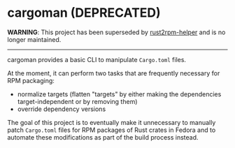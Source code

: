 # cargoman (DEPRECATED)

**WARNING**: This project has been superseded by [rust2rpm-helper] and is no
longer maintained.

[rust2rpm-helper]: https://src.fedoraproject.org/rpms/rust2rpm-helper

---

cargoman provides a basic CLI to manipulate `Cargo.toml` files.

At the moment, it can perform two tasks that are frequently necessary for
RPM packaging:

- normalize targets (flatten "targets" by either making the dependencies
target-independent or by removing them)
- override dependency versions

The goal of this project is to eventually make it unnecessary to manually
patch `Cargo.toml` files for RPM packages of Rust crates in Fedora and
to automate these modifications as part of the build process instead.

